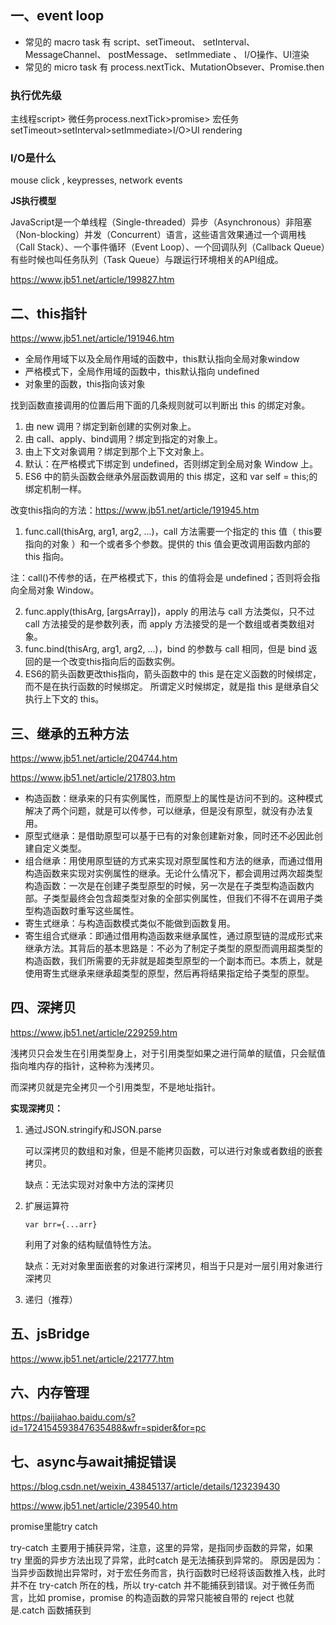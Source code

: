 ## 一、event loop

- 常见的 macro task 有 script、setTimeout、 setInterval、 MessageChannel、 postMessage、 setImmediate 、 I/O操作、UI渲染
- 常见的 micro task 有 process.nextTick、MutationObsever、Promise.then 

### 执行优先级

主线程script>
微任务process.nextTick>promise>
宏任务setTimeout>setInterval>setImmediate>I/O>UI rendering

### I/O是什么

mouse click , keypresses, network events



**JS执行模型**

JavaScript是一个单线程（Single-threaded）异步（Asynchronous）非阻塞（Non-blocking）并发（Concurrent）语言，这些语言效果通过一个调用栈（Call Stack）、一个事件循环（Event Loop）、一个回调队列（Callback Queue）有些时候也叫任务队列（Task Queue）与跟运行环境相关的API组成。

https://www.jb51.net/article/199827.htm



## 二、this指针

https://www.jb51.net/article/191946.htm

- 全局作用域下以及全局作用域的函数中，this默认指向全局对象window
- 严格模式下，全局作用域的函数中，this默认指向 undefined
- 对象里的函数，this指向该对象

找到函数直接调用的位置后用下面的几条规则就可以判断出 this 的绑定对象。

1. 由 new 调用？绑定到新创建的实例对象上。
2. 由 call、apply、bind调用？绑定到指定的对象上。
3. 由上下文对象调用？绑定到那个上下文对象上。
4. 默认：在严格模式下绑定到 undefined，否则绑定到全局对象 Window 上。
5. ES6 中的箭头函数会继承外层函数调用的 this 绑定，这和 var self = this;的绑定机制一样。

改变this指向的方法：https://www.jb51.net/article/191945.htm

1. func.call(thisArg, arg1, arg2, ...)，call 方法需要一个指定的 this 值（ this要指向的对象 ）和一个或者多个参数。提供的 this 值会更改调用函数内部的 this 指向。

注：call()不传参的话，在严格模式下，this 的值将会是 undefined；否则将会指向全局对象 Window。

2. func.apply(thisArg, [argsArray])，apply 的用法与 call 方法类似，只不过 call 方法接受的是参数列表，而 apply 方法接受的是一个数组或者类数组对象。
3. func.bind(thisArg, arg1, arg2, ...)，bind 的参数与 call 相同，但是 bind 返回的是一个改变this指向后的函数实例。
4. ES6的箭头函数更改this指向，箭头函数中的 this 是在定义函数的时候绑定，而不是在执行函数的时候绑定。 所谓定义时候绑定，就是指 this 是继承自父执行上下文的 this。

## 三、继承的五种方法

https://www.jb51.net/article/204744.htm

https://www.jb51.net/article/217803.htm

- 构造函数：继承来的只有实例属性，而原型上的属性是访问不到的。这种模式解决了两个问题，就是可以传参，可以继承，但是没有原型，就没有办法复用。
- 原型式继承：是借助原型可以基于已有的对象创建新对象，同时还不必因此创建自定义类型。
- 组合继承：用使用原型链的方式来实现对原型属性和方法的继承，而通过借用构造函数来实现对实例属性的继承。无论什么情况下，都会调用过两次超类型构造函数：一次是在创建子类型原型的时候，另一次是在子类型构造函数内部。子类型最终会包含超类型对象的全部实例属性，但我们不得不在调用子类型构造函数时重写这些属性。
- 寄生式继承：与构造函数模式类似不能做到函数复用。
- 寄生组合式继承：即通过借用构造函数来继承属性，通过原型链的混成形式来继承方法。其背后的基本思路是：不必为了制定子类型的原型而调用超类型的构造函数，我们所需要的无非就是超类型原型的一个副本而已。本质上，就是使用寄生式继承来继承超类型的原型，然后再将结果指定给子类型的原型。

## 四、深拷贝

https://www.jb51.net/article/229259.htm

浅拷贝只会发生在引用类型身上，对于引用类型如果之进行简单的赋值，只会赋值指向堆内存的指针，这种称为浅拷贝。

而深拷贝就是完全拷贝一个引用类型，不是地址指针。

**实现深拷贝：**

1. 通过JSON.stringify和JSON.parse

   可以深拷贝的数组和对象，但是不能拷贝函数，可以进行对象或者数组的嵌套拷贝。

   缺点：无法实现对对象中方法的深拷贝

2. 扩展运算符

    `var brr={...arr}`

   利用了对象的结构赋值特性方法。

   缺点：无对对象里面嵌套的对象进行深拷贝，相当于只是对一层引用对象进行深拷贝

3. 递归（推荐）

## 五、jsBridge

https://www.jb51.net/article/221777.htm

## 六、内存管理

https://baijiahao.baidu.com/s?id=1724154593847635488&wfr=spider&for=pc



## 七、async与await捕捉错误

https://blog.csdn.net/weixin_43845137/article/details/123239430

https://www.jb51.net/article/239540.htm

promise里能try catch

try-catch 主要用于捕获异常，注意，这里的异常，是指同步函数的异常，如果 try 里面的异步方法出现了异常，此时catch 是无法捕获到异常的。
原因是因为：当异步函数抛出异常时，对于宏任务而言，执行函数时已经将该函数推入栈，此时并不在 try-catch 所在的栈，所以 try-catch 并不能捕获到错误。对于微任务而言，比如 promise，promise 的构造函数的异常只能被自带的 reject 也就是.catch 函数捕获到